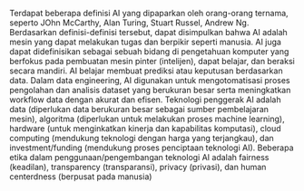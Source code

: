 Terdapat beberapa definisi AI yang dipaparkan oleh orang-orang ternama, seperto JOhn McCarthy, Alan Turing, Stuart Russel, Andrew Ng. Berdasarkan definisi-definisi tersebut, dapat disimpulkan bahwa AI adalah mesin yang dapat melakukan tugas dan berpikir seperti manusia. AI juga dapat didefinisikan sebagai sebuah bidang di pengetahuan komputer yang berfokus pada pembuatan mesin pinter (intelijen), dapat belajar, dan beraksi secara mandiri. AI belajar membuat prediksi atau keputusan berdasarkan data. Dalam data engineering, AI digunakan untuk mengotomatisasi proses pengolahan dan analisis dataset yang berukuran besar serta meningkatkan workflow data dengan akurat dan efisen. Teknologi penggerak AI adalah data (diperlukan data berukuran besar sebagai sumber pembelajaran mesin), algoritma (diperlukan untuk melakukan proses machine learning), hardware (untuk menginkatkan kinerja dan kapabilitas komputasi), cloud computing (mendukung teknologi dengan harga yang terjangkau), dan investment/funding (mendukung proses penciptaan teknologi AI). Beberapa etika dalam penggunaan/pengembangan teknologi AI adalah fairness (keadilan), transparency (transparansi), privacy (privasi), dan human centerdness (berpusat pada manusia)